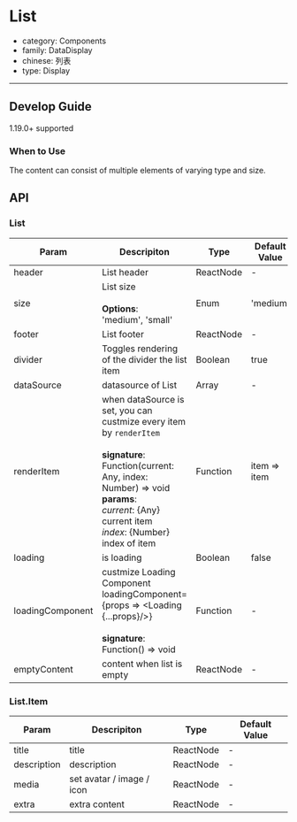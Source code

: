 # List

-   category: Components
-   family: DataDisplay
-   chinese: 列表
-   type: Display

---

## Develop Guide

1.19.0+ supported

### When to Use

The content can consist of multiple elements of varying type and size.


## API

### List

| Param | Descripiton  | Type  | Default Value |
| ------- | ----------------------------------------- | --------- | -------- |
| header  | List header                                      | ReactNode | -        |
| size    | List size <br><br>**Options**:<br>'medium', 'small' | Enum      | 'medium' |
| footer  | List footer                                  | ReactNode | -        |
| divider | Toggles rendering of the divider the list item  | Boolean   | true     |
| dataSource       | datasource of List                                                                                                                                                                         | Array     | -            |
| renderItem       | when dataSource is set, you can custmize every item by `renderItem` <br><br>**signature**:<br>Function(current: Any, index: Number) => void<br>**params**:<br>_current_: {Any} current item<br>_index_: {Number} index of item | Function  | item => item |
| loading          | is loading                                                                                                                                                                        | Boolean   | false        |
| loadingComponent | custmize Loading Component<br> loadingComponent={props => &lt;Loading {...props}/>}<br><br>**signature**:<br>Function() => void                                                | Function  | -            |
| emptyContent     | content when list is empty                                                                                                                                                              | ReactNode | -            |


### List.Item

| Param | Descripiton  | Type  | Default Value |
| ----------- | ------------------- | --------- | --- |
| title       | title             | ReactNode | -   |
| description | description           | ReactNode | -   |
| media       | set avatar / image / icon | ReactNode | -   |
| extra       | extra content                | ReactNode | -   |

